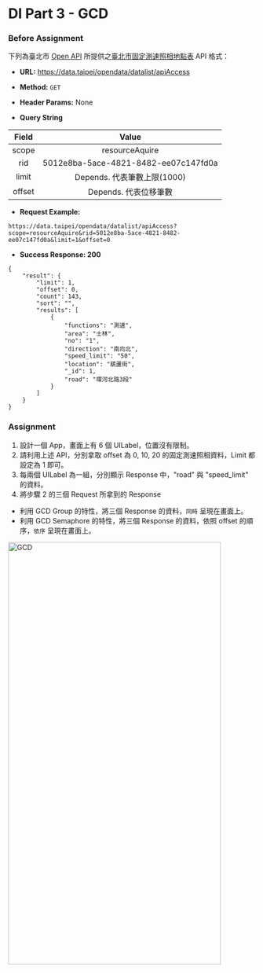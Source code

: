 # DI Part 3 - GCD

### Before Assignment

下列為臺北市 [Open API](https://data.taipei/#/) 所提供之[臺北市固定測速照相地點表](https://data.taipei/#/dataset/detail?id=745b8808-061f-4f5b-9a62-da1590c049a9) API 格式：

* **URL:** https://data.taipei/opendata/datalist/apiAccess

* **Method:** `GET`

* **Header Params:** None

* **Query String**

| Field | Value |
| :---: | :---: |
| scope | resourceAquire |
| rid | 5012e8ba-5ace-4821-8482-ee07c147fd0a |
| limit | Depends. 代表筆數上限(1000)|
| offset |  Depends. 代表位移筆數|

* **Request Example:**

```
https://data.taipei/opendata/datalist/apiAccess?scope=resourceAquire&rid=5012e8ba-5ace-4821-8482-ee07c147fd0a&limit=1&offset=0
```

* **Success Response: 200**

```
{
    "result": {
        "limit": 1,
        "offset": 0,
        "count": 143,
        "sort": "",
        "results": [
            {
                "functions": "測速",
                "area": "士林",
                "no": "1",
                "direction": "南向北",
                "speed_limit": "50",
                "location": "葫蘆街",
                "_id": 1,
                "road": "環河北路3段"
            }
        ]
    }
}
```

### Assignment

1. 設計一個 App，畫面上有 6 個 UILabel，位置沒有限制。
2. 請利用上述 API，分別拿取 offset 為 0, 10, 20 的固定測速照相資料，Limit 都設定為 1 即可。
3. 每兩個 UILabel 為一組，分別顯示 Response 中，"road" 與 "speed_limit" 的資料。
4. 將步驟 2 的三個 Request 所拿到的 Response
- 利用 GCD Group 的特性，將三個 Response 的資料，`同時` 呈現在畫面上。
- 利用 GCD Semaphore 的特性，將三個 Response 的資料，依照 offset 的順序，`依序` 呈現在畫面上。

<img src="https://github.com/Wuchiwei/iOS/blob/master/GCD/images/GCD.png" alt="GCD" width="433" height="860">
